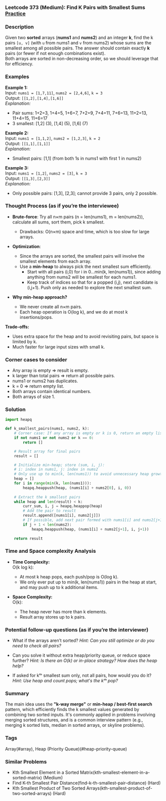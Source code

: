 ### Leetcode 373 (Medium): Find K Pairs with Smallest Sums [Practice](https://leetcode.com/problems/find-k-pairs-with-smallest-sums)

### Description  
Given two **sorted** arrays (**nums1** and **nums2**) and an integer **k**, find the k pairs `[u, v]` (with `u` from nums1 and `v` from nums2) whose sums are the smallest among all possible pairs. The answer should contain exactly **k** pairs (or fewer if not enough combinations exist).  
Both arrays are sorted in non-decreasing order, so we should leverage that for efficiency.

### Examples  

**Example 1:**  
Input: `nums1 = [1,7,11]`, `nums2 = [2,4,6]`, `k = 3`  
Output: `[[1,2],[1,4],[1,6]]`  
*Explanation:*
- Pair sums: 1+2=3, 1+4=5, 1+6=7, 7+2=9, 7+4=11, 7+6=13, 11+2=13, 11+4=15, 11+6=17
- 3 smallest: [1,2] (3), [1,4] (5), [1,6] (7)

**Example 2:**  
Input: `nums1 = [1,1,2]`, `nums2 = [1,2,3]`, `k = 2`  
Output: `[[1,1],[1,1]]`  
*Explanation:*
- Smallest pairs: [1,1] (from both 1s in nums1 with first 1 in nums2)

**Example 3:**  
Input: `nums1 = [1,2]`, `nums2 = [3]`, `k = 3`  
Output: `[[1,3],[2,3]]`  
*Explanation:*
- Only possible pairs: [1,3], [2,3]; cannot provide 3 pairs, only 2 possible.


### Thought Process (as if you’re the interviewee)  
- **Brute-force**: Try all n×m pairs (n = len(nums1), m = len(nums2)), calculate all sums, sort them, pick k smallest.
    - Drawbacks: O(n×m) space and time, which is too slow for large arrays.

- **Optimization**:
    - Since the arrays are sorted, the smallest pairs will involve the smallest elements from each array.
    - Use a **min-heap** to always pick the next smallest sum efficiently.
        - Start with all pairs (i,0) for i in 0...min(k, len(nums1)), since adding anything from nums2 will be smallest for each nums1.
        - Keep track of indices so that for a popped (i,j), next candidate is (i,j+1). Push only as needed to explore the next smallest sum.

- **Why min-heap approach?**
    - We never create all n×m pairs.
    - Each heap operation is O(log k), and we do at most k insertions/pops.

**Trade-offs:**  
- Uses extra space for the heap and to avoid revisiting pairs, but space is limited by k.
- Much faster for large input sizes with small k.


### Corner cases to consider  
- Any array is empty ⇒ result is empty.
- k larger than total pairs ⇒ return all possible pairs.
- nums1 or nums2 has duplicates.
- k = 0 ⇒ return empty list.
- Both arrays contain identical numbers.
- Both arrays of size 1.


### Solution

```python
import heapq

def k_smallest_pairs(nums1, nums2, k):
    # Corner case: If any array is empty or k is 0, return an empty list
    if not nums1 or not nums2 or k == 0:
        return []

    # Result array for final pairs
    result = []

    # Initialize min-heap; store (sum, i, j): 
    # i: index in nums1, j: index in nums2
    # Only use up to min(k, len(nums1)) to avoid unnecessary heap growth
    heap = []
    for i in range(min(k, len(nums1))):
        heapq.heappush(heap, (nums1[i] + nums2[0], i, 0))
    
    # Extract the k smallest pairs
    while heap and len(result) < k:
        curr_sum, i, j = heapq.heappop(heap)
        # Add the pair to result
        result.append([nums1[i], nums2[j]])
        # If possible, add next pair formed with nums1[i] and nums2[j+1]
        if j + 1 < len(nums2):
            heapq.heappush(heap, (nums1[i] + nums2[j+1], i, j+1))
    
    return result
```

### Time and Space complexity Analysis  

- **Time Complexity:**  
  O(k log k):  
  - At most k heap pops, each push/pop is O(log k).
  - We only ever put up to min(k, len(nums1)) pairs in the heap at start, and may push up to k additional items.

- **Space Complexity:**  
  O(k):  
  - The heap never has more than k elements.
  - Result array stores up to k pairs.


### Potential follow-up questions (as if you’re the interviewer)  

- What if the arrays aren’t sorted?
  *Hint: Can you still optimize or do you need to check all pairs?*

- Can you solve it without extra heap/priority queue, or reduce space further?
  *Hint: Is there an O(k) or in-place strategy? How does the heap help?*

- If asked for kᵗʰ smallest sum only, not all pairs, how would you do it?
  *Hint: Use heap and count pops; what's the kᵗʰ pop?*

### Summary
The main idea uses the **"k-way merge"** or **min-heap / best-first search** pattern, which efficiently finds the k smallest values generated by combining two sorted inputs. It's commonly applied in problems involving merging sorted structures, and is a common interview pattern (e.g., merging k sorted lists, median in sorted arrays, or skyline problems).

### Tags
Array(#array), Heap (Priority Queue)(#heap-priority-queue)

### Similar Problems
- Kth Smallest Element in a Sorted Matrix(kth-smallest-element-in-a-sorted-matrix) (Medium)
- Find K-th Smallest Pair Distance(find-k-th-smallest-pair-distance) (Hard)
- Kth Smallest Product of Two Sorted Arrays(kth-smallest-product-of-two-sorted-arrays) (Hard)
